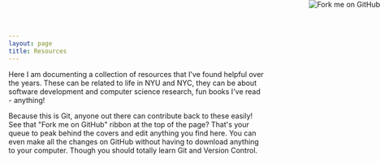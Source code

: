 ```yaml
---
layout: page
title: Resources
---
```


<a href="https://www.robert-gardner.com/resources/"><img style="position: absolute; top: 0; right:
0; border: 0;"
src="https://camo.githubusercontent.com/365986a132ccd6a44c23a9169022c0b5c890c387/68747470733a2f2f73332e616d617a6f6e6177732e636f6d2f6769746875622f726962626f6e732f666f726b6d655f72696768745f7265645f6161303030302e706e67"
alt="Fork me on GitHub"
data-canonical-src="https://s3.amazonaws.com/github/ribbons/forkme_right_red_aa0000.png"></a>

Here I am documenting a collection of resources that I've found helpful over
the years. These can be related to life in NYU and NYC, they can be about
software development and computer science research, fun books I've read -
anything!

Because this is Git, anyone out there can contribute back to these easily! See
that "Fork me on GitHub" ribbon at the top of the page?  That's your queue to
peak behind the covers and edit anything you find here.  You can even make all
the changes on GitHub without having to download anything to your computer.
Though you should totally learn Git and Version Control.
